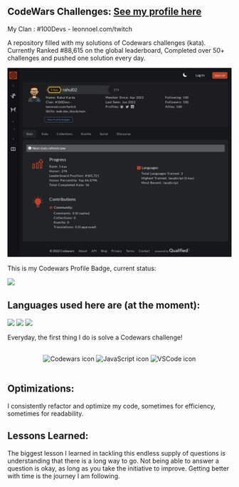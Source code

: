 <!-- Daily CodeWars Challenge Solutions -->

## CodeWars Challenges: <a target="_blank" href="https://www.codewars.com/users/rahul02" >See my profile here</a> 
My Clan : #100Devs - leonnoel.com/twitch

A repository filled with my solutions of Codewars challenges (kata). Currently Ranked #88,615 on the global leaderboard, Completed over 50+ challenges and pushed one solution every day.

![Ranking](https://github.com/rahulkarda/CodeWars/blob/master/images/codewars5kyu.png?raw=true)

This is my Codewars Profile Badge, current status:

<img src="https://www.codewars.com/users/rahul02/badges/large">

## Languages used here are (at the moment):

<!-- **Tech used:**  -->
<img src="https://img.shields.io/static/v1?label=|&message=JAVASCRIPT&color=3c7f5d&style=plastic&logo=javascript"/>
<img src="https://img.shields.io/static/v1?label=|&message=CPP&color=3c7f5d&style=plastic&logo=cplusplus"/>
<img src="https://img.shields.io/static/v1?label=|&message=Python&color=3c7f5d&style=plastic&logo=python"/>

Everyday, the first thing I do is solve a Codewars challenge! 

<br>
<div align="center">
    <img width="15%" alt="Codewars icon" src="https://docs.codewars.com/logo.svg">
    <img width="15%" alt="JavaScript icon" src="https://img.icons8.com/dusk/344/javascript-logo.png">
    <img width="15%" alt="VSCode icon" src="https://img.icons8.com/color/344/visual-studio-code-2019.png">
</div>

<br>

## Optimizations:

I consistently refactor and optimize my code, sometimes for efficiency, sometimes for readability. 

## Lessons Learned:

The biggest lesson I learned in tackling this endless supply of questions is understanding that there is a long way to go. Not being able to answer a question is okay, as long as you take the initiative to improve. Getting better with time is the journey I am following.

<!-- CodeWars User API -->
<!-- https://www.codewars.com/api/v1/users/rahul02 -->

